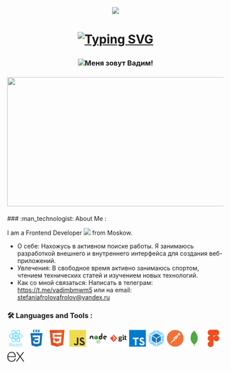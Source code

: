 <div id="header" align="center">
  <img src="https://media2.giphy.com/media/v1.Y2lkPTc5MGI3NjExMG1wcTViOGVkOHF5amJuNjRndzV1cTRnZnc0cm04c2RleGdxM2VsMiZlcD12MV9pbnRlcm5hbF9naWZfYnlfaWQmY3Q9cw/YRTTEUGIrOWyqkXjb8/giphy.webp" width="270"/>
</div>


<h1 align="center">

<!--<a href="https://git.io/typing-svg"><img src="https://readme-typing-svg.demolab.com?font=Fira+Code&pause=1000&color=14D238&background=3E23FF00&width=435&lines=%D0%9F%D1%80%D0%B8%D0%B2%D0%B5%D1%82%D1%81%D1%82%D0%B2%D1%83%D1%8E+%D0%92%D1%81%D0%B5%D1%85+%D0%B2+%D1%81%D0%B2%D0%BE%D0%B5%D0%BC+%D1%80%D0%B5%D0%BF%D0%BE%D0%B7%D0%B8%D1%82%D0%BE%D1%80%D0%B8%D0%B8;%D0%AF+Frontend-Developer" alt="Typing SVG" /></a>-->

<!--<img src="https://github.com/blackcater/blackcater/raw/main/images/Hi.gif" height="32"/></h1>-->

<h1 align="center">

<a href="https://git.io/typing-svg"><img src="https://readme-typing-svg.demolab.com?font=Fira+Code&pause=1000&color=14D238&background=3E23FF00&width=435&lines=%D0%9F%D1%80%D0%B8%D0%B2%D0%B5%D1%82%D1%81%D1%82%D0%B2%D1%83%D1%8E+%D0%92%D1%81%D0%B5%D1%85+%D0%B2+%D1%81%D0%B2%D0%BE%D0%B5%D0%BC+%D1%80%D0%B5%D0%BF%D0%BE%D0%B7%D0%B8%D1%82%D0%BE%D1%80%D0%B8%D0%B8" alt="Typing SVG" /></a>

<h3 align="center"><img src="https://github.com/blackcater/blackcater/raw/main/images/Hi.gif" height="42"/>Меня зовут Вадим!</h3></h1>



<h3 align="center">
<div align="center">
  <img src="https://media.giphy.com/media/dWesBcTLavkZuG35MI/giphy.gif" width="600" height="300"/>
</div>
</h3>
### :man_technologist: About Me :

I am a Frontend Developer <img src="https://media.giphy.com/media/WUlplcMpOCEmTGBtBW/giphy.gif" width="30"> from Moskow.

- О себе: Нахожусь в активном поиске работы. Я занимаюсь разработкой внешнего и внутреннего интерфейса для создания веб-приложений.
- Увлечения: В свободное время активно занимаюсь спортом, чтением технических статей и изучением новых технологий.
- Как со мной связаться: Написать в телеграм: https://t.me/vadimbmwm5 или на email: stefaniafrolovafrolov@yandex.ru

### :hammer_and_wrench: Languages and Tools :

<div>
  <img src="https://github.com/devicons/devicon/blob/master/icons/react/react-original-wordmark.svg" title="React" alt="React" width="40" height="40"/>&nbsp;
  <img src="https://github.com/devicons/devicon/blob/master/icons/css3/css3-plain-wordmark.svg"  title="CSS3" alt="CSS" width="40" height="40"/>&nbsp;
  <img src="https://github.com/devicons/devicon/blob/master/icons/html5/html5-original.svg" title="HTML5" alt="HTML" width="40" height="40"/>&nbsp;
  <img src="https://github.com/devicons/devicon/blob/master/icons/javascript/javascript-original.svg" title="JavaScript" alt="JavaScript" width="40" height="40"/>&nbsp;
  <img src="https://github.com/devicons/devicon/blob/master/icons/nodejs/nodejs-original-wordmark.svg" title="NodeJS" alt="NodeJS" width="40" height="40"/>&nbsp;
  <img src="https://github.com/devicons/devicon/blob/master/icons/git/git-original-wordmark.svg" title="Git" **alt="Git" width="40" height="40"/>
  <img src="https://github.com/devicons/devicon/blob/ca28c779441053191ff11710fe24a9e6c23690d6/icons/typescript/typescript-plain.svg?plain=1" title="Git" **alt="Git" width="40" height="40"/>
  <img src="https://github.com/devicons/devicon/blob/ca28c779441053191ff11710fe24a9e6c23690d6/icons/webpack/webpack-original.svg?plain=1" title="Git" **alt="Git" width="40" height="40"/>
  <img src="https://github.com/devicons/devicon/blob/ca28c779441053191ff11710fe24a9e6c23690d6/icons/postman/postman-plain.svg?plain=1" title="Git" **alt="Git" width="40" height="40"/>
  <img src="https://github.com/devicons/devicon/blob/ca28c779441053191ff11710fe24a9e6c23690d6/icons/mongodb/mongodb-plain.svg?plain=1" title="Git" **alt="Git" width="40" height="40"/>
  <img src="https://github.com/devicons/devicon/blob/ca28c779441053191ff11710fe24a9e6c23690d6/icons/figma/figma-plain.svg?plain=1" title="Git" **alt="Git" width="40" height="40"/>
   <img src="https://github.com/devicons/devicon/blob/ca28c779441053191ff11710fe24a9e6c23690d6/icons/express/express-original.svg?plain=1" title="Git" **alt="Git" width="40" height="40"/>
</div>

<!--
**stefaniafrolovafrolov/stefaniafrolovafrolov** is a ✨ _special_ ✨ repository because its `README.md` (this file) appears on your GitHub profile.

Here are some ideas to get you started:

- 🔭 I’m currently working on ...
- 🌱 I’m currently learning ...
- 👯 I’m looking to collaborate on ...
- 🤔 I’m looking for help with ...
- 💬 Ask me about ...
- 📫 How to reach me: ...
- 😄 Pronouns: ...
- ⚡ Fun fact: ...
-->
